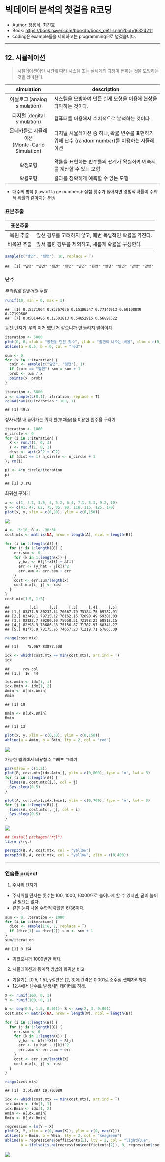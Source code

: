 빅데이터 분석의 첫걸음 R코딩
================

  - Author: 장용식, 최진호
  - Book: <https://book.naver.com/bookdb/book_detail.nhn?bid=16324211>
  - coding은 example들을 제외하고는 programming으로 넘겼습니다.

-----

## 12\. 시뮬레이션

> 시뮬레이션이란 시간에 따라 시스템 또는 실세계의 과정이 변하는 것을 모방하는 것을 의미한다.

|                simulation                 | description                                                   |
| :---------------------------------------: | ------------------------------------------------------------- |
|         아날로그 (analog simulation)          | 시스템을 모방하여 만든 실제 모형을 이용해 현상을 파악하는 것이다.                         |
|         디지털 (degital simulation)          | 컴퓨터를 이용해서 수치적으로 분석하는 것이다.                                     |
| 몬테카를로 시뮬레이션<br />(Monte-Carlo Simulation) | 디지털 시뮬레이션 중 하나, 확률 변수를 표현하기 위해 난수 (random number)를 이용하는 시뮬레이션 |
|                                           |                                                               |
|                   확정모형                    | 확률을 표현하는 변수들의 관계가 확실하여 예측치를 계산할 수 있는 모형                       |
|                   확률모형                    | 결과를 정확하게 예측할 수 없는 모형                                          |

  - 대수의 법칙 (Law of large numbers): 실험 횟수가 많아지면 경험적 확률이 수학적 확률과 같아지는 현상

### 표본추출

|  표본추출  |                                  |
| :----: | -------------------------------- |
| 복원 추출  | 앞선 경우를 고려하지 않고, 매번 독립적인 확률을 가진다. |
| 비복원 추출 | 앞서 뽑힌 경우를 제외하고, 새롭게 확률을 구성한다.    |

``` r
sample(c("앞면", "뒷면"), 10, replace = T)
```

    ##  [1] "앞면" "앞면" "뒷면" "뒷면" "앞면" "뒷면" "앞면" "앞면" "앞면" "앞면"

### 난수

*무작위로 만들어진 수열*

``` r
runif(10, min = 0, max = 1)
```

    ##  [1] 0.15371964 0.83767036 0.15306347 0.77141913 0.60100889 0.27199606
    ##  [7] 0.05014485 0.12501813 0.54852915 0.66890522

동전 던지기: 우리 이거 했던 거 같으니까 얜 돌리지 말아야지

``` r
iteration <- 5000
plot(0, 0, xlab = "동전을 던진 횟수", ylab = "앞면이 나오는 비율", xlim = c(0, iteration), ylim = c(0,1))
abline(a = 0.5, b = 0, col = "red")

sum <- 0
for (x in 1:iteration) {
  coin <- sample(c("앞면", "뒷면"), 1)
  if (coin == "앞면") sum = sum + 1
  prob <- sum / x
  points(x, prob)
}
```

``` r
iteration <- 5000
x <- sample(c(0,1), iteration, replace = T)
round(sum(x)/iteration * 100, 1)
```

    ## [1] 49.5

정사각형 내 들어가는 쿼터 원(부채꼴)을 이용한 원주율 구하기

``` r
iteration <- 1000
n_circle <- 0
for (i in 1:iteration) {
  X <- runif(1, 0, 1)
  Y <- runif(1, 0, 1)
  dist <- sqrt(X^2 + Y^2)
  if (dist <= 1) n_circle <- n_circle + 1
}; rm(i)

pi <- 4*n_circle/iteration
pi
```

    ## [1] 3.192

회귀선 구하기

``` r
x <- c(1, 2.2, 3.5, 4, 5.2, 6.4, 7.1, 8.3, 9.2, 10)
y <- c(41, 47, 62, 75, 85, 90, 110, 115, 125, 140)
plot(x, y, xlim = c(0,10), ylim = c(0,150))
```

<img src="sixth_files/figure-gfm/unnamed-chunk-6-1.png" style="display: block; margin: auto;" />

``` r
A <- -5:10; B <- -30:30
cost.mtx <- matrix(NA, nrow = length(A), ncol = length(B))

for (i in 1:length(A)) {
  for (j in 1:length(B)) {
    err.sum <- 0
    for (k in 1:length(x)) {
      y_hat <- B[j]*x[k] + A[i]
      err <- (y_hat - y[k])^2
      err.sum <- err.sum + err
    }
    cost <- err.sum/length(x)
    cost.mtx[i, j] <- cost
  }
}
cost.mtx[1:5, 1:5]
```

    ##         [,1]     [,2]     [,3]     [,4]     [,5]
    ## [1,] 83877.5 80232.04 76667.79 73184.75 69782.91
    ## [2,] 83349.1 79715.02 76162.15 72690.49 69300.03
    ## [3,] 82822.7 79200.00 75658.51 72198.23 68819.15
    ## [4,] 82298.3 78686.98 75156.87 71707.97 68340.27
    ## [5,] 81775.9 78175.96 74657.23 71219.71 67863.39

``` r
range(cost.mtx)
```

    ## [1]    75.967 83877.500

``` r
idx <- which(cost.mtx == min(cost.mtx), arr.ind = T)
idx
```

    ##      row col
    ## [1,]  16  44

``` r
idx.Amin <- idx[1, 1]
idx.Bmin <- idx[1, 2]
Amin <- A[idx.Amin]
Amin
```

    ## [1] 10

``` r
Bmin <- B[idx.Bmin]
Bmin
```

    ## [1] 13

``` r
plot(x, y, xlim = c(0,10), ylim = c(0,150))
abline(a = Amin, b = Bmin, lty = 2, col = "red")
```

<img src="sixth_files/figure-gfm/unnamed-chunk-9-1.png" style="display: block; margin: auto;" />

가능한 범위에서 비용함수 그래프 그리기

``` r
par(mfrow = c(1,2))
plot(B, cost.mtx[idx.Amin,], ylim = c(0,800), type = 'o', lwd = 3)
for (i in 1:length(A)) {
  lines(B, cost.mtx[i,], col = j)
  Sys.sleep(0.5)
}

plot(A, cost.mtx[,idx.Bmin], ylim = c(0,700), type = 'o', lwd = 3)
for (j in 1:length(B)) {
  lines(A, cost.mtx[, j], col = i)
  Sys.sleep(0.5)
}
```

<img src="sixth_files/figure-gfm/unnamed-chunk-10-1.png" style="display: block; margin: auto;" />

``` r
## install.packages("rgl")
library(rgl)
```

``` r
persp3d(B, A, cost.mtx, col = "yellow")
persp3d(B, A, cost.mtx, col = "yellow", zlim = c(0,400))
```

-----

### 연습용 project

1.  주사위 던지기

<!-- end list -->

  - 주사위를 던지는 횟수는 100, 1000, 10000으로 늘어나게 할 수 있지만, 굳이 늘어날 필요는 없다.
  - 같은 눈이 나올 수학적 확률은 6/36이다.

<!-- end list -->

``` r
sum <- 0; iteration <- 1000
for (i in 1:iteration) {
  dice <- sample(1:6, 2, replace = T)
  if (dice[1] == dice[2]) sum <- sum + 1
}
sum/iteration
```

    ## [1] 0.154

  - 귀찮으니까 1000번만 하자.

<!-- end list -->

2.  시뮬레이션과 통계적 방법의 회귀선 비교

<!-- end list -->

  - 기울기는 \[0.5, 1.5\], y절편은 \[2, 3\]에 간격은 0.001로 소수점 셋째자리까지
  - 12.4에서 난수로 발생시킨 데이터로 하래.

<!-- end list -->

``` r
X <- runif(100, 0, 1)
Y <- runif(100, 0, 1)
```

``` r
W <- seq(0.5, 1.5, 0.001); B <- seq(2, 3, 0.001)
cost.mtx <- matrix(NA, nrow = length(W), ncol = length(B))

for (i in 1:length(W)) {
  for (j in 1:length(B)) {
    err.sum <- 0
    for (k in 1:length(X)) {
      y_hat <- W[i]*X[k] + B[j]
      err <- (y_hat - Y[k])^2
      err.sum <- err.sum + err
    }
    cost <- err.sum/length(X)
    cost.mtx[i, j] <- cost
  }
}
```

``` r
range(cost.mtx)
```

    ## [1]  3.143887 10.703089

``` r
idx <- which(cost.mtx == min(cost.mtx), arr.ind = T)
idx.Wmin <- idx[1, 1]
idx.Bmin <- idx[1, 2]
Wmin <- W[idx.Wmin]
Bmin <- B[idx.Bmin]
```

``` r
regression = lm(Y ~ X)
plot(X, Y, xlim = c(0, max(X)), ylim = c(0, max(Y)))
abline(a = Bmin, b = Wmin, lty = 2, col = "seagreen")
abline(a = regression$coefficients[1], lty = 2, col = "lightblue",
       b = ifelse(is.na(regression$coefficients[2]), 0, regression$coefficients[2]))
```

<img src="sixth_files/figure-gfm/unnamed-chunk-17-1.png" style="display: block; margin: auto;" />
